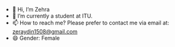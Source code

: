 - 👋 Hi, I’m Zehra
- 🌱 I’m currently a student at ITU.
- 📫 How to reach me? Please prefer to contact me via email at: zeraydin1508@gmail.com
- 😄 Gender: Female
